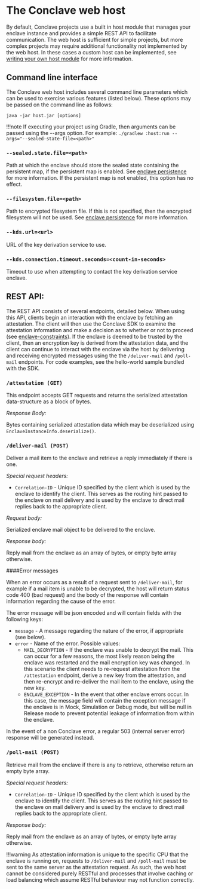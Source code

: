 # The Conclave web host
By default, Conclave projects use a built in host module that manages your enclave instance and provides a simple REST API to facilitate communication. The web host is sufficient for simple projects, but more complex projects may require additional functionality not implemented by the web host. In these cases a custom host can be implemented, see [writing your own host module](writing-your-own-host-module.md) for more information.

## Command line interface
The Conclave web host includes several command line parameters which can be used to exercise various features (listed below). These options may be passed on the command line as follows:

`java -jar host.jar [options]`

!!!note
    If executing your project using Gradle, then arguments can be passed using the --args option. For example: `./gradlew :host:run --args="--sealed-state-file=<path>"`

### `--sealed.state.file=<path>`
Path at which the enclave should store the sealed state containing the persistent map, if the persistent map is enabled. See [enclave persistence](persistence.md) for more information. If the persistent map is not enabled, this option has no effect.

### `--filesystem.file=<path>`
Path to encrypted filesystem file. If this is not specified, then the encrypted filesystem will not be used. See [enclave persistence](persistence.md) for more information.

### `--kds.url=<url>`
URL of the key derivation service to use.

### `--kds.connection.timeout.seconds=<count-in-seconds>`
Timeout to use when attempting to contact the key derivation service enclave.

## REST API:
The REST API consists of several endpoints, detailed below. When using this API, clients begin an interaction with the enclave by fetching an attestation. The client will then use the Conclave SDK to examine the attestation information and make a decision as to whether or not to proceed (see [enclave-constraints](writing-hello-world.md#constraints)). If the enclave is deemed to be trusted by the client, then an encryption key is derived from the attestation data, and the client can continue to interact with the enclave via the host by delivering and receiving encrypted messages using the the `/deliver-mail` and `/poll-mail` endpoints. For code examples, see the hello-world sample bundled with the SDK.

### `/attestation (GET)`
This endpoint accepts GET requests and returns the serialized attestation data-structure as a block of bytes.

*Response Body:*

Bytes containing serialized attestation data which may be deserialized using `EnclaveInstanceInfo.deserialize()`.

### `/deliver-mail (POST)`
Deliver a mail item to the enclave and retrieve a reply immediately if there is one.

*Special request headers:*

- `Correlation-ID` - Unique ID specified by the client which is used by the enclave to identify the client. This serves as the routing hint passed to the enclave on mail delivery and is used by the enclave to direct mail replies back to the appropriate client.

*Request body:*

Serialized enclave mail object to be delivered to the enclave.

*Response body:*

Reply mail from the enclave as an array of bytes, or empty byte array otherwise.

####Error messages

When an error occurs as a result of a request sent to `/deliver-mail`, for example if a mail item is unable to be decrypted, the host will return status code 400 (bad request) and the body of the response will contain information regarding the cause of the error.

The error message will be json encoded and will contain fields with the following keys:

- `message` - A message regarding the nature of the error, if appropriate (see below).
- `error` - Name of the error. Possible values:
    - `MAIL_DECRYPTION` - If the enclave was unable to decrypt the mail. This can occur for a few reasons, the most likely reason being the enclave was restarted and the mail encryption key was changed. In this scenario the client needs to re-request attestation from the `/attestation` endpoint, derive a new key from the attestation, and then re-encrypt and re-deliver the mail item to the enclave, using the new key.
    - `ENCLAVE_EXCEPTION` - In the event that other enclave errors occur. In this case, the message field will contain the exception message if the enclave is in Mock, Simulation or Debug mode, but will be null in Release mode to prevent potential leakage of information from within the enclave.

In the event of a non Conclave error, a regular 503 (internal server error) response will be generated instead.

### `/poll-mail (POST)`
Retrieve mail from the enclave if there is any to retrieve, otherwise return an empty byte array.

*Special request headers:*

- `Correlation-ID` - Unique ID specified by the client which is used by the enclave to identify the client. This serves as the routing hint passed to the enclave on mail delivery and is used by the enclave to direct mail replies back to the appropriate client.

*Response body:*

Reply mail from the enclave as an array of bytes, or empty byte array otherwise.

!!!warning
    As attestation information is unique to the specific CPU that the enclave is running on, requests to `/deliver-mail` and `/poll-mail` must be sent to the same server as the attestation request. As such, the web host cannot be considered purely RESTful and processes that involve caching or load balancing which assume RESTful behaviour may not function correctly.
